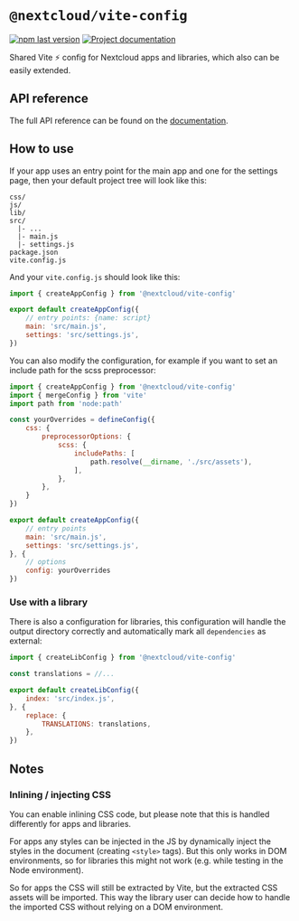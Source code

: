 # `@nextcloud/vite-config`
[![npm last version](https://img.shields.io/npm/v/@nextcloud/vite-config.svg?style=flat-square)](https://www.npmjs.com/package/@nextcloud/vite-config) [![Project documentation](https://img.shields.io/badge/documentation-online-blue?style=flat-square)](https://nextcloud-libraries.github.io/nextcloud-vite-config/)

Shared Vite ⚡ config for Nextcloud apps and libraries, which also can be easily extended.

## API reference

The full API reference can be found on the [documentation](https://nextcloud-libraries.github.io/nextcloud-vite-config/).

## How to use
If your app uses an entry point for the main app and one for the settings page, then your default project tree will look like this:
```
css/
js/
lib/
src/
  |- ...
  |- main.js
  |- settings.js
package.json
vite.config.js
```

And your `vite.config.js` should look like this:
```js
import { createAppConfig } from '@nextcloud/vite-config'

export default createAppConfig({
    // entry points: {name: script}
    main: 'src/main.js',
    settings: 'src/settings.js',
})
```

You can also modify the configuration, for example if you want to set an include path for the scss preprocessor:

```js
import { createAppConfig } from '@nextcloud/vite-config'
import { mergeConfig } from 'vite'
import path from 'node:path'

const yourOverrides = defineConfig({
    css: {
        preprocessorOptions: {
            scss: {
                includePaths: [
                    path.resolve(__dirname, './src/assets'),
                ],
            },
        },
    }
})

export default createAppConfig({
    // entry points
    main: 'src/main.js',
    settings: 'src/settings.js',
}, {
    // options
    config: yourOverrides
})
```

### Use with a library
There is also a configuration for libraries, this configuration will handle the output directory correctly and automatically mark all `dependencies` as external:

```js
import { createLibConfig } from '@nextcloud/vite-config'

const translations = //...

export default createLibConfig({
    index: 'src/index.js',
}, {
    replace: {
        TRANSLATIONS: translations,
    },
})
```

## Notes

### Inlining / injecting CSS
You can enable inlining CSS code, but please note that this is handled differently for apps and libraries.

For apps any styles can be injected in the JS by dynamically inject the styles in the document (creating `<style>` tags).
But this only works in DOM environments, so for libraries this might not work (e.g. while testing in the Node environment).

So for apps the CSS will still be extracted by Vite, but the extracted CSS assets will be imported.
This way the library user can decide how to handle the imported CSS without relying on a DOM environment.
